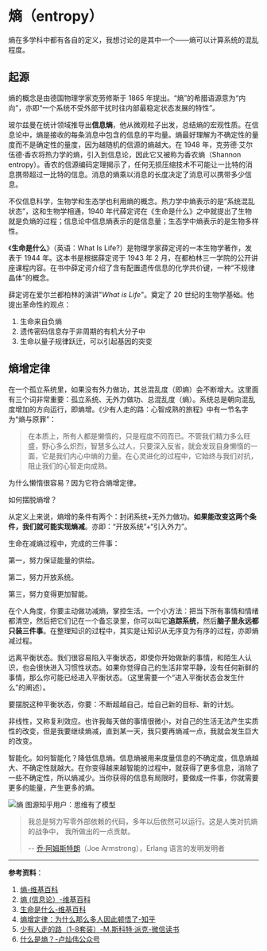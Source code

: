 # 熵（entropy）

熵在多学科中都有各自的定义，我想讨论的是其中一个——熵可以计算系统的混乱程度。

## 起源

熵的概念是由德国物理学家克劳修斯于 1865 年提出。“熵”的希腊语源意为“内向”，亦即“一个系统不受外部干扰时往内部最稳定状态发展的特性”。

玻尔兹曼在统计领域推导出**信息熵**，他从微观粒子出发，总结熵的宏观性质。在信息论中，熵是接收的每条消息中包含的信息的平均量。熵最好理解为不确定性的量度而不是确定性的量度，因为越随机的信源的熵越大。在 1948 年，克劳德·艾尔伍德·香农将热力学的熵，引入到信息论，因此它又被称为香农熵（Shannon entropy）。香农的信源编码定理揭示了，任何无损压缩技术不可能让一比特的消息携带超过一比特的信息。消息的熵乘以消息的长度决定了消息可以携带多少信息。

不仅信息科学，生物学和生态学也利用熵的概念。热力学中熵表示的是“系统混乱状态”，这和生物学相通，1940 年代薛定谔在《生命是什么》之中就提出了生物就是负熵的过程；信息论中信息熵表示的是信息量；生态学中熵表示的是生物多样性。

《**生命是什么**》（英语：What Is Life?）是物理学家薛定谔的一本生物学著作，发表于 1944 年。这本书是根据薛定谔于 1943 年 2 月，在都柏林三一学院的公开讲座课程内容。在书中薛定谔介绍了含有配置遗传信息的化学共价键，一种“不规律晶体”的概念。

薛定谔在爱尔兰都柏林的演讲"*What is Life*"。奠定了 20 世纪的生物学基础。他提出革命性的观点：

1. 生命来自负熵
2. 遗传密码信息存于非周期的有机大分子中
3. 生命以量子规律跃迁，可以引起基因的突变

## 熵增定律

在一个孤立系统里，如果没有外力做功，其总混乱度（即熵）会不断增大。这里面有三个词非常重要：孤立系统、无外力做功、总混乱度（熵）。系统总是朝向混乱度增加的方向运行，即熵增。《少有人走的路：心智成熟的旅程》中有一节名字为“熵与原罪”：

> 在本质上，所有人都是懒惰的，只是程度不同而已。不管我们精力多么旺盛，野心多么炽烈，智慧多么过人，只要深入反省，就会发现自身懒惰的一面，它是我们内心中熵的力量。在心灵进化的过程中，它始终与我们对抗，阻止我们的心智走向成熟。

为什么懒惰很容易？因为它符合熵增定律。

如何摆脱熵增？

从定义上来说，熵增的条件有两个：封闭系统+无外力做功。**如果能改变这两个条件，我们就可能实现熵减**。亦即：“开放系统”+“引入外力”。

生命在减熵过程中，完成的三件事：

第一，努力保证能量的供给。

第二，努力开放系统。

第三，努力变得更加智能。

在个人角度，你要主动做功减熵，掌控生活。一个小方法：把当下所有事情和情绪都清空，然后把它们记在一个备忘录里，你可以叫它**追踪系统**，然后**脑子里永远都只装三件事**。在整理知识的过程中，其实是让知识从无序变为有序的过程，亦即熵减过程。

远离平衡状态。我们很容易陷入平衡状态，即使你开始做新的事情，和陌生人认识，也会很快进入习惯性状态。如果你觉得自己的生活非常平静，没有任何新鲜的事情，那么你可能已经进入平衡状态。（这里需要一个“进入平衡状态会发生什么”的阐述）。

要摆脱这种平衡状态，你要：不断超越自己，给自己新的目标、新的计划。

非线性，又称复利效应。也许我每天做的事情很微小，对自己的生活无法产生实质性的改变，但是我要继续熵减，直到某一天，我只要再熵减一点，我就会发生巨大的改变。

智能化。如何智能化？降低信息熵。信息熵被用来度量信息的不确定度，信息熵越大、不确定性就越大。在你变得越来越智能的过程中，就获得了更多信息，消除了一些不确定性，所以熵减少。当你获得的信息有局限时，要做成一件事，你就需要更多的能量，产生更多的熵。

![熵](../images/熵.jpg)
图源知乎用户：思维有了模型

> 我总是努力写零外部依赖的代码，多年以后依然可以运行。这是人类对抗熵的战争中， 我所做出的一点贡献。
>
> -- [乔·阿姆斯特朗](https://www.humio.com/whats-new/blog/why-we-chose-elm-for-humio-s-web-ui)（Joe Armstrong），Erlang 语言的发明发明者

---

**参考资料**：

1. [熵-维基百科](https://zh.wikipedia.org/wiki/%E7%86%B5)
2. [熵 (信息论）-维基百科](https://zh.wikipedia.org/wiki/%E7%86%B5_(%E4%BF%A1%E6%81%AF%E8%AE%BA))
3. [生命是什么-维基百科](https://zh.wikipedia.org/wiki/%E7%94%9F%E5%91%BD%E6%98%AF%E4%BB%80%E4%B9%88)
4. [熵增定律：为什么那么多人因此顿悟了-知乎](https://zhuanlan.zhihu.com/p/72896309)
5. [少有人走的路（1-8套装）-M.斯科特·派克-微信读书](https://weread.qq.com/web/reader/1d2322d0720cbe751d2d787kc81322c012c81e728d9d180)
6. [什么是熵？-卢灿伟公众号](https://mp.weixin.qq.com/s/mmw-yrjks_bNO-4wKSIi2Q)
